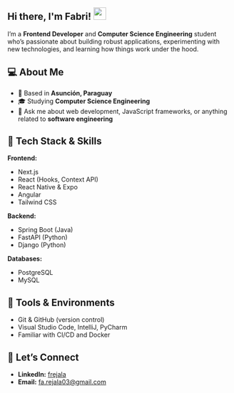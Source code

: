 ## Hi there, I'm Fabri! <img src="https://media.giphy.com/media/hvRJCLFzcasrR4ia7z/giphy.gif" width="28">

I’m a **Frontend Developer** and **Computer Science Engineering** student who’s
passionate about building robust applications, experimenting with new
technologies, and learning how things work under the hood.

## 💻 About Me

- 📍 Based in **Asunción, Paraguay**
- 🎓 Studying **Computer Science Engineering**
- 💬 Ask me about web development, JavaScript frameworks, or anything related to
  **software engineering**

## 🚀 Tech Stack & Skills

**Frontend:**

- Next.js
- React (Hooks, Context API)
- React Native & Expo
- Angular
- Tailwind CSS

**Backend:**

- Spring Boot (Java)
- FastAPI (Python)
- Django (Python)

**Databases:**

- PostgreSQL
- MySQL

## 🔧 Tools & Environments

- Git & GitHub (version control)
- Visual Studio Code, IntelliJ, PyCharm
- Familiar with CI/CD and Docker

<!-- ## 📈 GitHub Stats

![Your GitHub Stats](https://github-readme-stats.vercel.app/api?username=frejala&show_icons=true&theme=radical) -->

## 🤝 Let’s Connect

- **LinkedIn:** [frejala](https://www.linkedin.com/in/frejala/)
- **Email:** fa.rejala03@gmail.com
